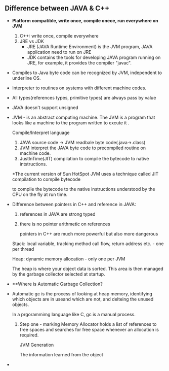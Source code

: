 ## Difference between JAVA & C++

- **Platform compatible, write once, compile onece, run everywhere on JVM**

  1. C++: write once, compile everywhere
  2. JRE vs JDK
     - JRE (JAVA Runtime Environment) is the JVM program, JAVA application need to run on JRE
     - JDK contains the tools for developing JAVA program running on JRE, for example, it provides the compiler "javac".

- Compiles to Java byte code can be recognized by JVM, independent to underline OS.

- Interpreter to routines on systems with different machine codes.

- All types(references types, primitive types) are always pass by value

- JAVA doesn't support unsigned

- JVM - is an abstract computing machine. The JVM is a program that looks like a machine to the program written to excute it .

  Compile/Interpret language

  1. JAVA source code -> JVM readbale byte code(.java->.class)
  2. JVM interpret the JAVA byte code to precompiled routine on machine code.
  3. JustInTime(JIT) compilation to compile the bytecode to native intstructions.

  *The current version of Sun HotSpot JVM uses a technique called JIT compilation to compile bytecode

  to compile the bytecode to the native instructions understood by the CPU on the fly at run time.

- Difference between pointers in C++ and reference in JAVA:

  1. references in JAVA are strong typed

  2. there is no pointer arithmetic on references

     pointers in C++ are much more powerful but also more dangerous

  Stack: local variable, tracking method call flow, return address etc. - one per thread

  Heap: dynamic memory allocation - only one per JVM

  The heap is where your object data is sorted. This area is then managed by the garbage collector selected at startup.

- **Where is Automatic Garbage Collection?

- Automatic gc is the process of looking at heap memory, identifying which objects are in useand which are not, and delteing the unused objects. 

  In a prgorammimg language like C, gc is a manual process. 

  1. Step one - marking Memory Allocator holds a list of references to free spaces and searches for free space whenever an allocation is required.

     JVM Generation

     The information learned from the object

- ​

  ​
